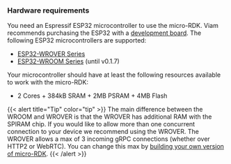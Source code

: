 ### Hardware requirements

You need an Espressif ESP32 microcontroller to use the micro-RDK.
Viam recommends purchasing the ESP32 with a [development board](https://www.espressif.com/en/products/devkits).
The following ESP32 microcontrollers are supported:

- [ESP32-WROVER Series](https://www.espressif.com/en/products/modules/esp32)
- [ESP32-WROOM Series](https://www.espressif.com/en/products/modules/esp32) (until v0.1.7)

Your microcontroller should have at least the following resources available to work with the micro-RDK:

- 2 Cores + 384kB SRAM + 2MB PSRAM + 4MB Flash

{{< alert title="Tip" color="tip" >}}
The main difference between the WROOM and WROVER is that the WROVER has additional RAM with the SPIRAM chip.
If you would like to allow more than one concurrent connection to your device we recommend using the WROVER.
The WROVER allows a max of 3 incoming gRPC connections (whether over HTTP2 or WebRTC).
You can change this max by [building your own version of micro-RDK](/get-started/installation/microcontrollers/development-setup/).
{{< /alert >}}
